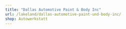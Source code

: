 ```yaml
---
title: "Dallas Automotive Paint & Body Inc"
url: /lakeland/dallas-automotive-paint-und-body-inc/
shop: Autowerkstatt
---
```

